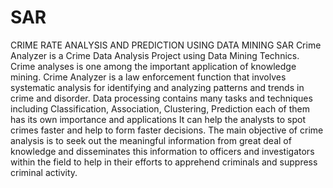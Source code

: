 # SAR
CRIME RATE ANALYSIS AND PREDICTION USING DATA MINING 
SAR Crime Analyzer is a Crime Data Analysis Project using Data Mining Technics. Crime analyses is one among the important application of knowledge mining. Crime Analyzer is a law enforcement function that involves systematic analysis for identifying and analyzing patterns and trends in crime and disorder. Data processing contains many tasks and techniques including Classification, Association, Clustering, Prediction each of them has its own importance and applications It can help the analysts to spot crimes faster and help to form faster decisions. The main objective of crime analysis is to seek out the meaningful information from great deal of knowledge and disseminates this information to officers and investigators within the field to help in their efforts to apprehend criminals and suppress criminal activity. 
